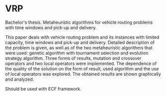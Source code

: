 # VRP
Bachelor's thesis. Metaheuristic algorithms for vehicle routing problems with time windows and pick-up and delivery.

This paper deals with vehicle routing problem and its instances with limited capacity,
time windows and pick-up and delivery. Detailed description of the problem is
given, as well as of the two metaheuristic algorithms that were used: genetic algorithm
with tournament selection and evolution strategy algorithm. Three forms of results,
mutation and crossover operators and two local operators were implemented. The dependence
of the quality of the solution on the form of result, used algorithm and the
use of local operators was explored. The obtained results are shown graphically and
analyzed.

Should be used with ECF framework. 
